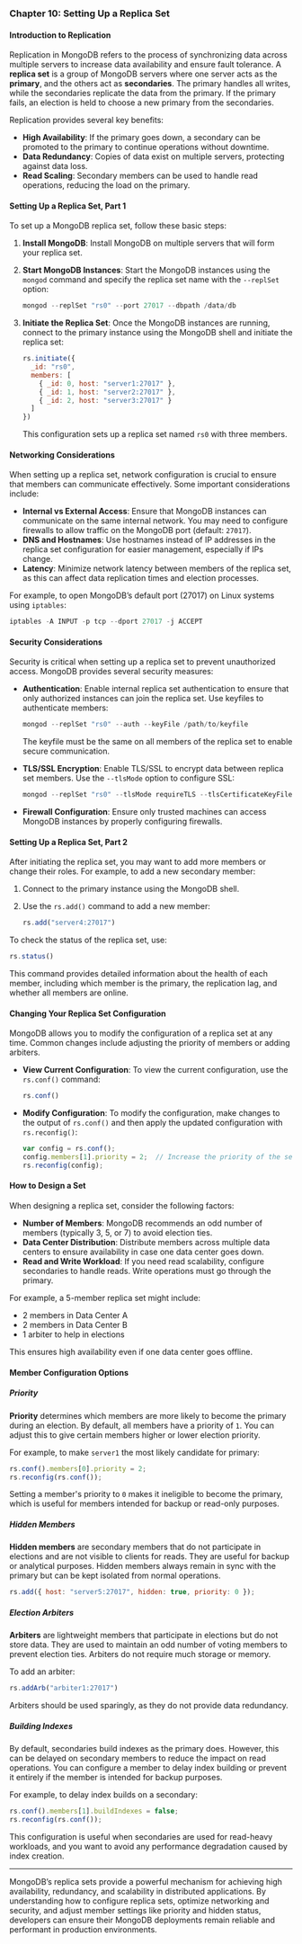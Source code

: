 ### Chapter 10: Setting Up a Replica Set

#### Introduction to Replication

Replication in MongoDB refers to the process of synchronizing data across multiple servers to increase data availability and ensure fault tolerance. A **replica set** is a group of MongoDB servers where one server acts as the **primary**, and the others act as **secondaries**. The primary handles all writes, while the secondaries replicate the data from the primary. If the primary fails, an election is held to choose a new primary from the secondaries.

Replication provides several key benefits:

- **High Availability**: If the primary goes down, a secondary can be promoted to the primary to continue operations without downtime.
- **Data Redundancy**: Copies of data exist on multiple servers, protecting against data loss.
- **Read Scaling**: Secondary members can be used to handle read operations, reducing the load on the primary.

#### Setting Up a Replica Set, Part 1

To set up a MongoDB replica set, follow these basic steps:

1. **Install MongoDB**: Install MongoDB on multiple servers that will form your replica set.
2. **Start MongoDB Instances**: Start the MongoDB instances using the `mongod` command and specify the replica set name with the `--replSet` option:

   ```js
   mongod --replSet "rs0" --port 27017 --dbpath /data/db
   ```

3. **Initiate the Replica Set**: Once the MongoDB instances are running, connect to the primary instance using the MongoDB shell and initiate the replica set:

   ```js
   rs.initiate({
     _id: "rs0",
     members: [
       { _id: 0, host: "server1:27017" },
       { _id: 1, host: "server2:27017" },
       { _id: 2, host: "server3:27017" }
     ]
   })
   ```

   This configuration sets up a replica set named `rs0` with three members.

#### Networking Considerations

When setting up a replica set, network configuration is crucial to ensure that members can communicate effectively. Some important considerations include:

- **Internal vs External Access**: Ensure that MongoDB instances can communicate on the same internal network. You may need to configure firewalls to allow traffic on the MongoDB port (default: `27017`).
- **DNS and Hostnames**: Use hostnames instead of IP addresses in the replica set configuration for easier management, especially if IPs change.
- **Latency**: Minimize network latency between members of the replica set, as this can affect data replication times and election processes.

For example, to open MongoDB’s default port (27017) on Linux systems using `iptables`:

```js
iptables -A INPUT -p tcp --dport 27017 -j ACCEPT
```

#### Security Considerations

Security is critical when setting up a replica set to prevent unauthorized access. MongoDB provides several security measures:

- **Authentication**: Enable internal replica set authentication to ensure that only authorized instances can join the replica set. Use keyfiles to authenticate members:

  ```js
  mongod --replSet "rs0" --auth --keyFile /path/to/keyfile
  ```

  The keyfile must be the same on all members of the replica set to enable secure communication.

- **TLS/SSL Encryption**: Enable TLS/SSL to encrypt data between replica set members. Use the `--tlsMode` option to configure SSL:

  ```js
  mongod --replSet "rs0" --tlsMode requireTLS --tlsCertificateKeyFile /path/to/cert.pem
  ```

- **Firewall Configuration**: Ensure only trusted machines can access MongoDB instances by properly configuring firewalls.

#### Setting Up a Replica Set, Part 2

After initiating the replica set, you may want to add more members or change their roles. For example, to add a new secondary member:

1. Connect to the primary instance using the MongoDB shell.
2. Use the `rs.add()` command to add a new member:

   ```js
   rs.add("server4:27017")
   ```

To check the status of the replica set, use:

```js
rs.status()
```

This command provides detailed information about the health of each member, including which member is the primary, the replication lag, and whether all members are online.

#### Changing Your Replica Set Configuration

MongoDB allows you to modify the configuration of a replica set at any time. Common changes include adjusting the priority of members or adding arbiters.

- **View Current Configuration**: To view the current configuration, use the `rs.conf()` command:

  ```js
  rs.conf()
  ```

- **Modify Configuration**: To modify the configuration, make changes to the output of `rs.conf()` and then apply the updated configuration with `rs.reconfig()`:

  ```js
  var config = rs.conf();
  config.members[1].priority = 2;  // Increase the priority of the second member
  rs.reconfig(config);
  ```

#### How to Design a Set

When designing a replica set, consider the following factors:

- **Number of Members**: MongoDB recommends an odd number of members (typically 3, 5, or 7) to avoid election ties.
- **Data Center Distribution**: Distribute members across multiple data centers to ensure availability in case one data center goes down.
- **Read and Write Workload**: If you need read scalability, configure secondaries to handle reads. Write operations must go through the primary.

For example, a 5-member replica set might include:

- 2 members in Data Center A
- 2 members in Data Center B
- 1 arbiter to help in elections

This ensures high availability even if one data center goes offline.

#### Member Configuration Options

##### Priority
**Priority** determines which members are more likely to become the primary during an election. By default, all members have a priority of `1`. You can adjust this to give certain members higher or lower election priority.

For example, to make `server1` the most likely candidate for primary:

```js
rs.conf().members[0].priority = 2;
rs.reconfig(rs.conf());
```

Setting a member's priority to `0` makes it ineligible to become the primary, which is useful for members intended for backup or read-only purposes.

##### Hidden Members
**Hidden members** are secondary members that do not participate in elections and are not visible to clients for reads. They are useful for backup or analytical purposes. Hidden members always remain in sync with the primary but can be kept isolated from normal operations.

```js
rs.add({ host: "server5:27017", hidden: true, priority: 0 });
```

##### Election Arbiters
**Arbiters** are lightweight members that participate in elections but do not store data. They are used to maintain an odd number of voting members to prevent election ties. Arbiters do not require much storage or memory.

To add an arbiter:

```js
rs.addArb("arbiter1:27017")
```

Arbiters should be used sparingly, as they do not provide data redundancy.

##### Building Indexes
By default, secondaries build indexes as the primary does. However, this can be delayed on secondary members to reduce the impact on read operations. You can configure a member to delay index building or prevent it entirely if the member is intended for backup purposes.

For example, to delay index builds on a secondary:

```js
rs.conf().members[1].buildIndexes = false;
rs.reconfig(rs.conf());
```

This configuration is useful when secondaries are used for read-heavy workloads, and you want to avoid any performance degradation caused by index creation.

---

MongoDB’s replica sets provide a powerful mechanism for achieving high availability, redundancy, and scalability in distributed applications. By understanding how to configure replica sets, optimize networking and security, and adjust member settings like priority and hidden status, developers can ensure their MongoDB deployments remain reliable and performant in production environments.